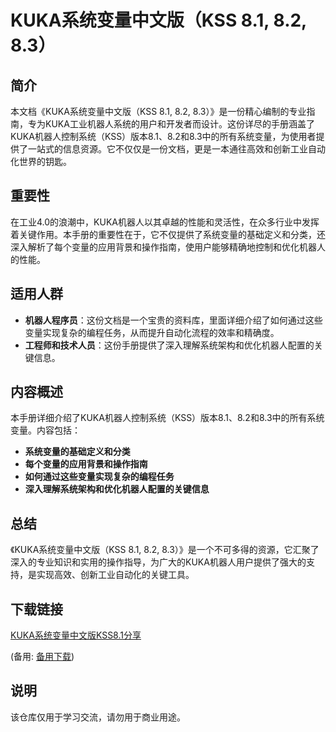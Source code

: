 # KUKA系统变量中文版（KSS 8.1, 8.2, 8.3）

## 简介

本文档《KUKA系统变量中文版（KSS 8.1, 8.2, 8.3）》是一份精心编制的专业指南，专为KUKA工业机器人系统的用户和开发者而设计。这份详尽的手册涵盖了KUKA机器人控制系统（KSS）版本8.1、8.2和8.3中的所有系统变量，为使用者提供了一站式的信息资源。它不仅仅是一份文档，更是一本通往高效和创新工业自动化世界的钥匙。

## 重要性

在工业4.0的浪潮中，KUKA机器人以其卓越的性能和灵活性，在众多行业中发挥着关键作用。本手册的重要性在于，它不仅提供了系统变量的基础定义和分类，还深入解析了每个变量的应用背景和操作指南，使用户能够精确地控制和优化机器人的性能。

## 适用人群

- **机器人程序员**：这份文档是一个宝贵的资料库，里面详细介绍了如何通过这些变量实现复杂的编程任务，从而提升自动化流程的效率和精确度。
- **工程师和技术人员**：这份手册提供了深入理解系统架构和优化机器人配置的关键信息。

## 内容概述

本手册详细介绍了KUKA机器人控制系统（KSS）版本8.1、8.2和8.3中的所有系统变量。内容包括：

- **系统变量的基础定义和分类**
- **每个变量的应用背景和操作指南**
- **如何通过这些变量实现复杂的编程任务**
- **深入理解系统架构和优化机器人配置的关键信息**

## 总结

《KUKA系统变量中文版（KSS 8.1, 8.2, 8.3）》是一个不可多得的资源，它汇聚了深入的专业知识和实用的操作指导，为广大的KUKA机器人用户提供了强大的支持，是实现高效、创新工业自动化的关键工具。

## 下载链接
[KUKA系统变量中文版KSS8.1分享](https://pan.quark.cn/s/b1addfe05e59) 

(备用: [备用下载](https://pan.baidu.com/s/1Xl74MI94sa_NinwEwHN8hw?pwd=1234))

## 说明

该仓库仅用于学习交流，请勿用于商业用途。
